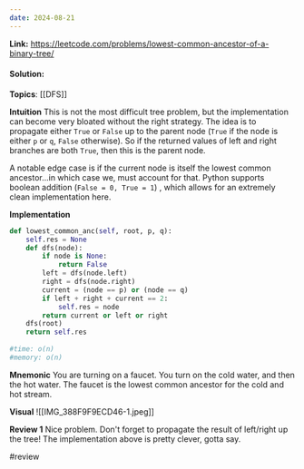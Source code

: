 ```yaml
---
date: 2024-08-21
---
```

**Link:** https://leetcode.com/problems/lowest-common-ancestor-of-a-binary-tree/
#### Solution:

**Topics**: [[DFS]]

**Intuition**
This is not the most difficult tree problem, but the implementation can become very bloated without the right strategy. The idea is to propagate either `True` or `False` up to the parent node (`True` if the node is either `p` or `q`, `False` otherwise). So if the returned values of left and right branches are both `True`, then this is the parent node. 

A notable edge case is if the current node is itself the lowest common ancestor...in which case we, must account for that. Python supports boolean addition (`False = 0, True = 1`) , which allows for an extremely clean implementation here.

**Implementation**
```python
def lowest_common_anc(self, root, p, q):
	self.res = None
	def dfs(node):
		if node is None:
			return False
		left = dfs(node.left)
		right = dfs(node.right)
		current = (node == p) or (node == q)
		if left + right + current == 2:
			self.res = node
		return current or left or right
	dfs(root)
	return self.res
		
#time: o(n)
#memory: o(n)
```

**Mnemonic**
You are turning on a faucet. You turn on the cold water, and then the hot water. The faucet is the lowest common ancestor for the cold and hot stream. 

**Visual** 
![[IMG_388F9F9ECD46-1.jpeg]]

**Review 1**
Nice problem. Don't forget to propagate the result of left/right up the tree! The implementation above is pretty clever, gotta say. 

#review 


